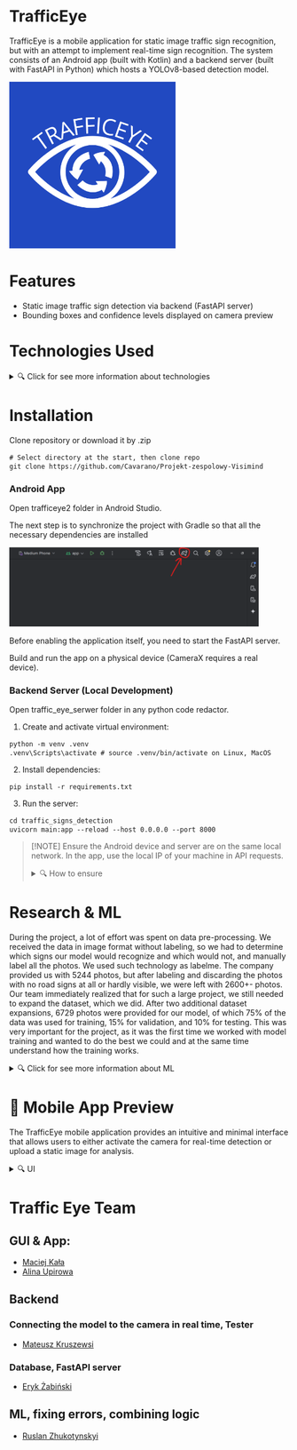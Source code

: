 # TrafficEye
TrafficEye is a mobile application for static image traffic sign recognition, but with an attempt to implement real-time sign recognition. The system consists of an Android app (built with Kotlin) and a backend server (built with FastAPI in Python) which hosts a YOLOv8-based detection model.

[//]: # (![LOGO]&#40;documentation/uploads/trafficeye_logo.png&#41;)

<p align="left">
  <img src="documentation/uploads/trafficeye_logo.png" width="300"/>
</p>

# Features

[//]: # (- Real-time traffic sign detection using device camera &#40;via TFLite model&#41;)
- Static image traffic sign detection via backend (FastAPI server)
- Bounding boxes and confidence levels displayed on camera preview

[//]: # (- Offline on-device detection and optional server detection)

# Technologies Used
<details>
<summary>🔍 Click for see more information about technologies</summary>

#### Mobile App:
- Kotlin
- Android Studio
- CameraX API
- TensorFlow Lite

#### Backend Server:
- Python 3.10+
- FastAPI
- Uvicorn
- OpenCV
- Ultralytics YOLOv8 (custom trained model)
</details>


# Installation
Clone repository or download it by .zip
```
# Select directory at the start, then clone repo
git clone https://github.com/Cavarano/Projekt-zespolowy-Visimind
```
### Android App

Open trafficeye2 folder in Android Studio.

The next step is to synchronize the project with Gradle so that all the necessary dependencies are installed

<p align="left">
  <img src="documentation/uploads/file1.png" width="450"/>
</p>
Before enabling the application itself, you need to start the FastAPI server.

Build and run the app on a physical device (CameraX requires a real device).

### Backend Server (Local Development)

Open traffic_eye_serwer folder in any python code redactor.

1. Create and activate virtual environment:
```
python -m venv .venv
.venv\Scripts\activate # source .venv/bin/activate on Linux, MacOS
```
2. Install dependencies:
```
pip install -r requirements.txt
```
3. Run the server:
```
cd traffic_signs_detection
uvicorn main:app --reload --host 0.0.0.0 --port 8000 
```

> [!NOTE] Ensure the Android device and server are on the same local network. In the app, use the local IP of your machine in API requests. 
><details>
><summary>🔍 How to ensure</summary>
>If you use a USB cable and distribute the Internet through the cable, you should:
>
>1. Enter the command in Powershell or another terminal
>```
>ipconfig
>```
>2. Find there an Ethernet adapter Ethernet: or similar to this adapter and save its IPv4 Address
><p align="left">
>  <img src="documentation/uploads/file2.png" width="500"/>
></p>
>
>3. And add this IP address to two files
>   1. app/res/xml/network_security_config.xml -> In the network-security-config block
>   2. app/kotlin+java/com.example.trafficeye2/MainActivity -> In the uploadImageToServer function
>   \
>   val request = Request.Builder()
>                   .url(“http://192.168.246.178:8000/detection/detect-signs/”)
>
>
>After all these steps, you will most likely be in the same local network as the Phone and the Device running the local server
></details>

# Research & ML
During the project, a lot of effort was spent on data pre-processing. 
We received the data in image format without labeling, so we had to determine 
which signs our model would recognize and which would not, and manually label 
all the photos. We used such technology as labelme. The company provided us 
with 5244 photos, but after labeling and discarding the photos with no road 
signs at all or hardly visible, we were left with 2600+- photos. Our team 
immediately realized that for such a large project, we still needed to expand 
the dataset, which we did. After two additional dataset expansions, 6729 photos
were provided for our model, of which 75% of the data was used for training,
15% for validation, and 10% for testing.  This was very important for 
the project, as it was the first time we worked with model training and 
wanted to do the best we could and at the same time understand how the 
training works.

<details>
<summary>🔍 Click for see more information about ML</summary>

## Expand dataset

<p align="left">
  <img src="documentation/uploads/Mapillary_logo.png" width="300"/>
</p>

The Mappilary program was used to expand the dataset. I downloaded photos from it using a script and then labeled them.

## Achievements

|               Training Metrics                | Labels Histogram |
|:---------------------------------------------:|:----------------:|
| ![results](documentation/uploads/results.png) | ![results](documentation/uploads/labels.jpg) |

### Training and Validation Metrics
This multi-plot figure shows the training and validation progress over epochs:
- Box loss / Class loss / DFL loss: All loss functions decrease — indicating learning progress.
- Precision / Recall / mAP@50 / mAP@50-95: All metrics increase — suggesting the model generalizes well to validation data.

### Dataset Label Distribution and Placement
This figure provides a detailed analysis of the annotated training dataset:

- Top-left: Histogram of instances per class. Useful for detecting class imbalance.
- Top-right: Bounding box anchor visualization — shows how anchor boxes are sized and placed.
- Bottom-left: Object center heatmap (x/y coordinates). This highlights where in the image objects usually appear.
- Bottom-right: Width/height distribution — shows that most objects are relatively small.


|                       Correlogram                        | Confusion Matrix |
|:--------------------------------------------------------:|:----------------:|
| ![results](documentation/uploads/labels_correlogram.jpg) | ![results](documentation/uploads/confusion_matrix_normalized.png) |

### Class Co-occurrence (Correlogram)
This correlogram represents how frequently different traffic sign classes appear together in the same image.
- Each square represents a pair of classes.
- Brighter colors mean higher co-occurrence.

### Confusion Matrix (Normalized)

This matrix illustrates how often predictions match the actual classes:

- Diagonal cells represent correct predictions.
- Off-diagonal cells show confusion between classes.

### Training Batches Visualization

|                    Correlogram                     |                    Confusion Matrix                    |
|:--------------------------------------------------:|:------------------------------------------------------:|
| ![results](documentation/uploads/train_batch2.jpg) | ![results](documentation/uploads/train_batch18961.jpg) |

These visualizations represent two sample training batches used during model training. The images are shown with their corresponding bounding boxes and class labels.

These visuals are useful for verifying that:
- bounding boxes are correctly positioned,
- labels match the objects,
- and the dataset covers diverse conditions.

### Validation Predictions Visualization

|                      Correlogram                      |                   Confusion Matrix                    |
|:-----------------------------------------------------:|:-----------------------------------------------------:|
| ![results](documentation/uploads/val_batch0_pred.jpg) | ![results](documentation/uploads/val_batch1_pred.jpg) |


These images show the predictions made by the YOLOv8 model on a sample of the validation set.

Each predicted object is displayed with:
- a bounding box,
- a class label,
- and a confidence score.

## 📊 Model Comparison and Selection
During the development process, we trained and evaluated seven (more but no sens) different YOLOv8 models using various configurations, datasets, and training parameters. Below is a comparison of their performance metrics:

| Model                      | Dataset Extension         | Epochs | Precision ↑ | Recall ↑    | mAP50 ↑     | mAP50-95 ↑  | Box Loss ↓  | Cls Loss ↓  | DFL Loss ↓ |
|----------------------------|---------------------------| ------ |-------------|-------------|-------------| ----------- | ----------- | ----------- | ---------- |
| YOLOv8s.pt (FIRST MODEL)   | Visimind dataset 2600+-   | 50     | 0.86613     | 0.80068     | 0.86381     | 0.66727     | 0.69533     | 0.39464     | 0.84124    |
| YOLOv8n.pt                 | +2500 images              | 70     | 0.926       | 0.869       | 0.928       | 0.709       | 0.8557      | 0.54        | 0.897      |
| YOLOv8m.pt                 | +2500 images              | 50     | **0.948**   | 0.903       | 0.947       | 0.757       | 0.6974      | 0.3717      | 0.8561     |
| YOLOv8s.pt (default train) | +2500 images              | 70     | 0.93658     | **0.92352** | **0.95315** | **0.77851** | 0.62419     | 0.33248     | 0.83531    |
| YOLOv8s (aug+params)       | +2500 images (augmented)  | 70     | **0.94127** | 0.91069     | 0.95098     | 0.76688     | 0.75699     | 0.3895      | 0.86131    |
| YOLOv8m Last               | +2500 + 1046 images (aug) | 70     | 0.92624     | 0.91176     | 0.93892     | 0.76647     | **0.47121** | **0.27451** | **0.7281** |
| **YOLOv8s Final**          | +2500 + 1046 images (aug) | 70     | 0.9224      | 0.8985      | 0.93589     | 0.76237     | 0.72337     | 0.39293     | 0.85337    |

### Model Selection Justification

### What Do These Numbers Mean? 🤔
- **Precision**: How often the model is right when it says, “That’s an A-1 sign!” (Higher = fewer false positives.)
- **Recall**: How many signs the model spots out of all the signs in an image. (Higher = fewer missed signs.)
- **mAP50 & mAP50-95**: Mean Average Precision, a “overall score” for how well the model detects signs across different confidence thresholds.
- **Losses**: How much the model “messes up” during training. (Lower = better learning.)

After comparing all metrics, we selected YOLOv8s Final as the best trade-off between speed, accuracy, and model size, which is important for deploying on mobile devices.

### Why YOLOv8s Final? 🏆
After battling buggy bounding boxes and sipping way too much coffee, we crowned **YOLOv8s Final** as our champ. Here’s why it’s the MVP:
- **Solid Accuracy**: mAP50-95 of 0.76237 means it nails most signs, even in tough conditions.
- **Lightweight**: Its float16 format is compact, perfect for mobile devices and servers.
- **Versatile**: Trained on over 5000 augmented images, it handles rain, dusk, and weird angles like a pro.
- **Speed (almost there)**: Designed for real-time detection (~15 FPS planned), though we’re still tweaking mobile performance.

Sure, YOLOv8m models scored slightly higher in some metrics, but they’re like a gas-guzzling supercar—great for the track, not for daily drives. YOLOv8s Final is our “hybrid SUV”: efficient, reliable, and ready for the road! 😄

### How It Works (or Will Work!) 🚦
1. **Mobile App**: Upload a photo or use the camera, and the model draws boxes with labels (e.g., `A-1: 0.92`). *Note: Real-time detection is still in progress—stay tuned!*
2. **FastAPI Server**: Send an image, and the server returns detections in ~5 seconds. We’re working to speed this up for smoother analysis.
3. **Example**: Check out our detection on `test4.png`:
<p align="left">
   <img src="documentation/uploads/test4.png" alt="Detected Traffic Signs" width="240"/>
</p>

</details>

# 📱 Mobile App Preview

The TrafficEye mobile application provides an intuitive and minimal interface that allows users to either activate the camera for real-time detection or upload a static image for analysis.

<details>
<summary>🔍 UI</summary>

### 🔵 Main Screen

<p align="left">
   <img src="documentation/uploads/screen1.png" alt="Detected Traffic Signs" width="200"/>
</p>

The home screen includes two main options:
- **Camera on** – launches the real-time detection mode using the built-in TFLite model.
- **Upload** – allows users to upload an image from their device for backend analysis via the FastAPI server.

A short slogan at the bottom reinforces the app's mission:  
`DriveSafe helps drivers detect and understand road signs instantly using AI-powered recognition.`

### 🟦 Detection Result & Explanation

<p align="left">
   <img src="documentation/uploads/screen2.png" alt="Detected Traffic Signs" width="240"/>
</p>

After analyzing an image, the application displays:
- Detected road signs with bounding boxes and confidence levels.
- A list of identified signs with Polish descriptions explaining their meaning and purpose.

This combination of visual detection and educational context helps users quickly understand and learn traffic signs, improving both awareness and safety.

</details>



# Traffic Eye Team

## GUI & App:

- [Maciej Kała](https://github.com/Cavarano)
- [Alina Upirowa](https://github.com/alinaupyrova)


## Backend

### Connecting the model to the camera in real time, Tester
- [Mateusz Kruszewsi](https://github.com/kru3zec)

### Database, FastAPI server
- [Eryk Żabiński](https://github.com/erykz415)

## ML, fixing errors, combining logic
- [Ruslan Zhukotynskyi](https://github.com/ruslanzhuk)